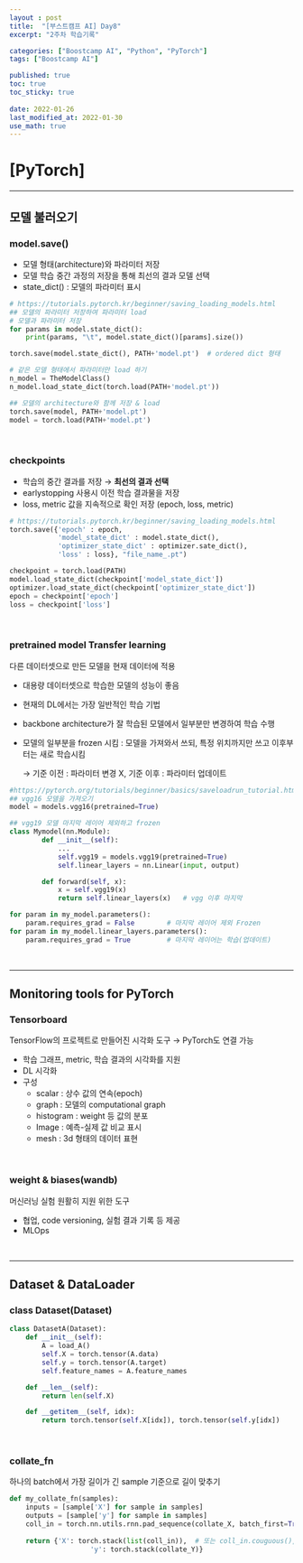 ```yaml
---
layout : post
title:  "[부스트캠프 AI] Day8"
excerpt: "2주차 학습기록"

categories: ["Boostcamp AI", "Python", "PyTorch"]
tags: ["Boostcamp AI"]

published: true
toc: true
toc_sticky: true
 
date: 2022-01-26
last_modified_at: 2022-01-30
use_math: true
---
```


# <b>[PyTorch]</b>
---

## **모델 불러오기**

### **model.save()**

- 모델 형태(architecture)와 파라미터 저장
- 모델 학습 중간 과정의 저장을 통해 최선의 결과 모델 선택
- state_dict() : 모델의 파라미터 표시

```python
# https://tutorials.pytorch.kr/beginner/saving_loading_models.html
## 모델의 파라미터 저장하여 파라미터 load
# 모델과 파라미터 저장 
for params in model.state_dict():  
	print(params, "\t", model.state_dict()[params].size()) 

torch.save(model.state_dict(), PATH+'model.pt')  # ordered dict 형태

# 같은 모델 형태에서 파라미터만 load 하기
n_model = TheModelClass()
n_model.load_state_dict(torch.load(PATH+'model.pt'))

## 모델의 architecture와 함께 저장 & load
torch.save(model, PATH+'model.pt')
model = torch.load(PATH+'model.pt')
```

<br>

### **checkpoints**

- 학습의 중간 결과를 저장 → **최선의 결과 선택**
- earlystopping 사용시 이전 학습 결과물을 저장
- loss, metric 값을 지속적으로 확인 저장 (epoch, loss, metric)

```python
# https://tutorials.pytorch.kr/beginner/saving_loading_models.html
torch.save({'epoch' : epoch,
            'model_state_dict' : model.state_dict(),
            'optimizer_state_dict' : optimizer.sate_dict(),
            'loss' : loss}, "file_name_.pt")

checkpoint = torch.load(PATH)
model.load_state_dict(checkpoint['model_state_dict'])
optimizer.load_state_dict(checkpoint['optimizer_state_dict'])
epoch = checkpoint['epoch']
loss = checkpoint['loss']
```

<br>

### **pretrained model Transfer learning**

다른 데이터셋으로 만든 모델을 현재 데이터에 적용

- 대용량 데이터셋으로 학습한 모델의 성능이 좋음
- 현재의 DL에서는 가장 일반적인 학습 기법
- backbone architecture가 잘 학습된 모델에서 일부분만 변경하여 학습 수행
- 모델의 일부분을 frozen 시킴
    : 모델을 가져와서 쓰되, 특정 위치까지만 쓰고 이후부터는 새로 학습시킴
    
    → 기준 이전 : 파라미터 변경 X, 기준 이후 : 파라미터 업데이트
    

```python
#https://pytorch.org/tutorials/beginner/basics/saveloadrun_tutorial.html
## vgg16 모델을 가져오기
model = models.vgg16(pretrained=True)

## vgg19 모델 마지막 레이어 제외하고 frozen
class Mymodel(nn.Module):
		def __init__(self):
			...
			self.vgg19 = models.vgg19(pretrained=True)
			self.linear_layers = nn.Linear(input, output)

		def forward(self, x):
			x = self.vgg19(x)
			return self.linear_layers(x)   # vgg 이후 마지막

for param in my_model.parameters():
	param.requires_grad = False        # 마지막 레이어 제외 Frozen
for param in my_model.linear_layers.parameters():
	param.requires_grad = True         # 마지막 레이어는 학습(업데이트)
```

<br>

---
## **Monitoring tools for PyTorch**

### **Tensorboard**

TensorFlow의 프로젝트로 만들어진 시각화 도구 → PyTorch도 연결 가능

- 학습 그래프, metric, 학습 결과의 시각화를 지원
- DL 시각화
- 구성
    - scalar : 상수 값의 연속(epoch)
    - graph : 모델의 computational graph
    - histogram : weight 등 값의 분포
    - Image : 예측-실제 값 비교 표시
    - mesh : 3d 형태의 데이터 표현

<br>

### **weight & biases(wandb)**

머신러닝 실험 원활히 지원 위한 도구

- 협업, code versioning, 실험 결과 기록 등 제공
- MLOps

<br>

---

## **Dataset & DataLoader**

### **class Dataset(Dataset)**

```python
class DatasetA(Dataset):
	def __init__(self):
		A = load_A()
		self.X = torch.tensor(A.data)
		self.y = torch.tensor(A.target)
		self.feature_names = A.feature_names

	def __len__(self):
		return len(self.X)

	def __getitem__(self, idx):
		return torch.tensor(self.X[idx]), torch.tensor(self.y[idx])

```

<br>

### **collate_fn**

하나의 batch에서 가장 길이가 긴 sample 기준으로 길이 맞추기

```python
def my_collate_fn(samples):
	inputs = [sample['X'] for sample in samples]
	outputs = [sample['y'] for sample in samples]
	coll_in = torch.nn.utils.rnn.pad_sequence(collate_X, batch_first=True)
	
	return {'X': torch.stack(list(coll_in)),  # 또는 coll_in.couguous(),
					'y': torch.stack(collate_Y)}
```